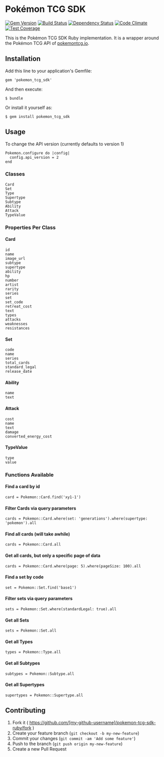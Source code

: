 # Pokémon TCG SDK

[![Gem Version](https://badge.fury.io/rb/pokemon_tcg_sdk.svg)](https://badge.fury.io/rb/pokemon_tcg_sdk)
[![Build Status](https://travis-ci.org/PokemonTCG/pokemon-tcg-sdk-ruby.svg?branch=master)](https://travis-ci.org/PokemonTCG/pokemon-tcg-sdk-ruby)
[![Dependency Status](https://gemnasium.com/badges/github.com/PokemonTCG/pokemon-tcg-sdk-ruby.svg)](https://gemnasium.com/github.com/PokemonTCG/pokemon-tcg-sdk-ruby)
[![Code Climate](https://codeclimate.com/github/PokemonTCG/pokemon-tcg-sdk-ruby/badges/gpa.svg)](https://codeclimate.com/github/PokemonTCG/pokemon-tcg-sdk-ruby)
[![Test Coverage](https://codeclimate.com/github/PokemonTCG/pokemon-tcg-sdk-ruby/badges/coverage.svg)](https://codeclimate.com/github/PokemonTCG/pokemon-tcg-sdk-ruby/coverage)

This is the Pokémon TCG SDK Ruby implementation. It is a wrapper around the Pokémon TCG API of [pokemontcg.io](http://pokemontcg.io/).

## Installation

Add this line to your application's Gemfile:

    gem 'pokemon_tcg_sdk'

And then execute:

    $ bundle

Or install it yourself as:

    $ gem install pokemon_tcg_sdk

## Usage

To change the API version (currently defaults to version 1)

    Pokemon.configure do |config|
      config.api_version = 2
    end

### Classes

    Card
    Set
    Type
    Supertype
    Subtype
    Ability
    Attack
    TypeValue

### Properties Per Class

#### Card

    id
    name
    image_url
    subtype
    supertype
    ability
    hp
    number
    artist
    rarity
    series
    set
    set_code
    retreat_cost
    text
    types
    attacks
    weaknesses
    resistances

#### Set

    code
    name
    series
    total_cards
    standard_legal
    release_date

#### Ability

    name
    text

#### Attack

    cost
    name
    text
    damage
    converted_energy_cost

#### TypeValue

    type
    value

### Functions Available

#### Find a card by id

    card = Pokemon::Card.find('xy1-1')

#### Filter Cards via query parameters

    cards = Pokemon::Card.where(set: 'generations').where(supertype: 'pokemon').all
    
#### Find all cards (will take awhile)

    cards = Pokemon::Card.all
    
#### Get all cards, but only a specific page of data

    cards = Pokemon::Card.where(page: 5).where(pageSize: 100).all
    
#### Find a set by code

    set = Pokemon::Set.find('base1')
    
#### Filter sets via query parameters

    sets = Pokemon::Set.where(standardLegal: true).all
    
#### Get all Sets

    sets = Pokemon::Set.all
    
#### Get all Types

    types = Pokemon::Type.all

#### Get all Subtypes

    subtypes = Pokemon::Subtype.all

#### Get all Supertypes

    supertypes = Pokemon::Supertype.all

## Contributing

1. Fork it ( https://github.com/[my-github-username]/pokemon-tcg-sdk-ruby/fork )
2. Create your feature branch (`git checkout -b my-new-feature`)
3. Commit your changes (`git commit -am 'Add some feature'`)
4. Push to the branch (`git push origin my-new-feature`)
5. Create a new Pull Request
